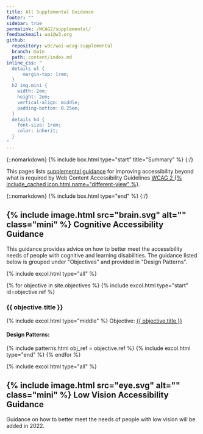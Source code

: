 ```yaml
---
title: All Supplemental Guidance
footer: ""
sidebar: true
permalink: /WCAG2/supplemental/
feedbackmail: wai@w3.org
github: 
  repository: w3c/wai-wcag-supplemental
  branch: main
  path: content/index.md
inline_css: "
  details ul {
      margin-top: 1rem;
  }
  h2 img.mini {
    width: 2em;
    height: 2em;
    vertical-align: middle;
    padding-bottom: 0.25em;
  }
  details h4 {
    font-size: 1rem;
    color: inherit;
  }
"
---
```



{::nomarkdown}
{% include box.html type="start" title="Summary" %}
{:/}

This pages lists [supplemental guidance](/WCAG2/supplemental/about/) for improving accessibility beyond what is required by Web Content Accessibility Guidelines [WCAG 2 {% include_cached icon.html name="different-view" %}](https://www.w3.org/WAI/standards-guidelines/wcag/).

{::nomarkdown}
{% include box.html type="end" %}
{:/}

## {% include image.html src="brain.svg" alt="" class="mini" %} Cognitive Accessibility Guidance

This guidance provides advice on how to better meet the accessibility needs of people with cognitive and learning disabilities. The guidance listed below is grouped under "Objectives" and provided in "Design Patterns".

{% include excol.html type="all" %}

{% for objective in site.objectives %}
  {% include excol.html type="start" id=objective.ref %}
  <h3>{{ objective.title }}</h3>
  {% include excol.html type="middle" %}
  Objective: <a href="{{ objective.url | relative_url }}">{{ objective.title }}</a>
  <h4>Design Patterns:</h4>
  {% include patterns.html obj_ref = objective.ref %}
  {% include excol.html type="end" %}
{% endfor %}

{% include excol.html type="all" %}

## {% include image.html src="eye.svg" alt="" class="mini" %} Low Vision Accessibility Guidance

Guidance on how to better meet the needs of people with low vision will be added in 2022.
